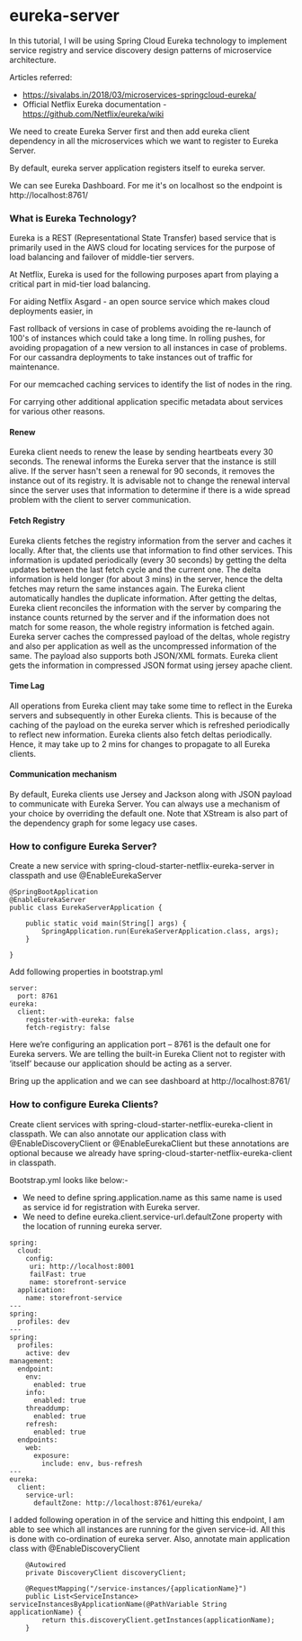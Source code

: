# eureka-server

In this tutorial, I will be using Spring Cloud Eureka technology to implement service registry and service discovery design patterns of microservice architecture.

Articles referred:
- https://sivalabs.in/2018/03/microservices-springcloud-eureka/
- Official Netflix Eureka documentation - https://github.com/Netflix/eureka/wiki

We need to create Eureka Server first and then add eureka client dependency in all the microservices which we want to register to Eureka Server.

By default, eureka server application registers itself to eureka server.

We can see Eureka Dashboard. For me it's on localhost so the endpoint is http://localhost:8761/

### What is Eureka Technology?
Eureka is a REST (Representational State Transfer) based service that is primarily used in the AWS cloud for locating services for the purpose of load balancing and failover of middle-tier servers.

At Netflix, Eureka is used for the following purposes apart from playing a critical part in mid-tier load balancing.

For aiding Netflix Asgard - an open source service which makes cloud deployments easier, in

Fast rollback of versions in case of problems avoiding the re-launch of 100's of instances which could take a long time.
In rolling pushes, for avoiding propagation of a new version to all instances in case of problems.
For our cassandra deployments to take instances out of traffic for maintenance.

For our memcached caching services to identify the list of nodes in the ring.

For carrying other additional application specific metadata about services for various other reasons.

#### Renew
Eureka client needs to renew the lease by sending heartbeats every 30 seconds. The renewal informs the Eureka server that the instance is still alive. If the server hasn't seen a renewal for 90 seconds, it removes the instance out of its registry. It is advisable not to change the renewal interval since the server uses that information to determine if there is a wide spread problem with the client to server communication.

#### Fetch Registry
Eureka clients fetches the registry information from the server and caches it locally. After that, the clients use that information to find other services. This information is updated periodically (every 30 seconds) by getting the delta updates between the last fetch cycle and the current one. The delta information is held longer (for about 3 mins) in the server, hence the delta fetches may return the same instances again. The Eureka client automatically handles the duplicate information.
After getting the deltas, Eureka client reconciles the information with the server by comparing the instance counts returned by the server and if the information does not match for some reason, the whole registry information is fetched again. Eureka server caches the compressed payload of the deltas, whole registry and also per application as well as the uncompressed information of the same. The payload also supports both JSON/XML formats. Eureka client gets the information in compressed JSON format using jersey apache client.

#### Time Lag
All operations from Eureka client may take some time to reflect in the Eureka servers and subsequently in other Eureka clients. This is because of the caching of the payload on the eureka server which is refreshed periodically to reflect new information. Eureka clients also fetch deltas periodically. Hence, it may take up to 2 mins for changes to propagate to all Eureka clients.

#### Communication mechanism
By default, Eureka clients use Jersey and Jackson along with JSON payload to communicate with Eureka Server. You can always use a mechanism of your choice by overriding the default one. Note that XStream is also part of the dependency graph for some legacy use cases.

### How to configure Eureka Server?
Create a new service with spring-cloud-starter-netflix-eureka-server in classpath and use @EnableEurekaServer
```
@SpringBootApplication
@EnableEurekaServer
public class EurekaServerApplication {

	public static void main(String[] args) {
		SpringApplication.run(EurekaServerApplication.class, args);
	}

}
```

Add following properties in bootstrap.yml
```
server:
  port: 8761
eureka:
  client:
    register-with-eureka: false
    fetch-registry: false
```
Here we’re configuring an application port – 8761 is the default one for Eureka servers. We are telling the built-in Eureka Client not to register with ‘itself’ because our application should be acting as a server.

Bring up the application and we can see dashboard at http://localhost:8761/

### How to configure Eureka Clients?
Create client services with spring-cloud-starter-netflix-eureka-client in classpath. We can also annotate our application class with @EnableDiscoveryClient or @EnableEurekaClient but these annotations are optional because we already have spring-cloud-starter-netflix-eureka-client in classpath.

Bootstrap.yml looks like below:-
- We need to define spring.application.name as this same name is used as service id for registration with Eureka server.
- We need to define eureka.client.service-url.defaultZone property with the location of running eureka server.

```
spring:
  cloud:
    config:
     uri: http://localhost:8001
     failFast: true
     name: storefront-service
  application:
    name: storefront-service
---
spring:
  profiles: dev
---
spring:
  profiles:
    active: dev
management:
  endpoint:
    env:
      enabled: true 
    info:
      enabled: true
    threaddump:
      enabled: true
    refresh:
      enabled: true
  endpoints:
    web:
      exposure:
        include: env, bus-refresh
---
eureka:
  client:
    service-url:
      defaultZone: http://localhost:8761/eureka/
```

I added following operation in of the service and hitting this endpoint, I am able to see which all instances are running for the given service-id. All this is done with co-ordination of eureka server. Also, annotate main application class with @EnableDiscoveryClient
```
    @Autowired
    private DiscoveryClient discoveryClient;
    
    @RequestMapping("/service-instances/{applicationName}")
    public List<ServiceInstance> serviceInstancesByApplicationName(@PathVariable String applicationName) {
        return this.discoveryClient.getInstances(applicationName);
    }
```

